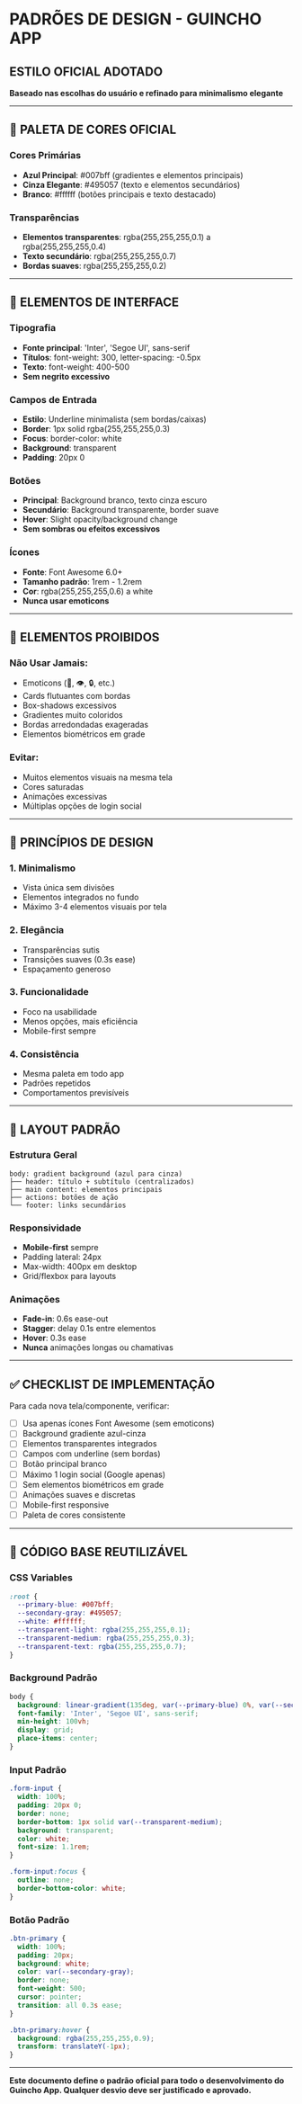 # PADRÕES DE DESIGN - GUINCHO APP

## ESTILO OFICIAL ADOTADO

**Baseado nas escolhas do usuário e refinado para minimalismo elegante**

---

## 🎨 PALETA DE CORES OFICIAL

### Cores Primárias
- **Azul Principal**: #007bff (gradientes e elementos principais)
- **Cinza Elegante**: #495057 (texto e elementos secundários)
- **Branco**: #ffffff (botões principais e texto destacado)

### Transparências
- **Elementos transparentes**: rgba(255,255,255,0.1) a rgba(255,255,255,0.4)
- **Texto secundário**: rgba(255,255,255,0.7)
- **Bordas suaves**: rgba(255,255,255,0.2)

---

## 📐 ELEMENTOS DE INTERFACE

### Tipografia
- **Fonte principal**: 'Inter', 'Segoe UI', sans-serif
- **Títulos**: font-weight: 300, letter-spacing: -0.5px
- **Texto**: font-weight: 400-500
- **Sem negrito excessivo**

### Campos de Entrada
- **Estilo**: Underline minimalista (sem bordas/caixas)
- **Border**: 1px solid rgba(255,255,255,0.3)
- **Focus**: border-color: white
- **Background**: transparent
- **Padding**: 20px 0

### Botões
- **Principal**: Background branco, texto cinza escuro
- **Secundário**: Background transparente, border suave
- **Hover**: Slight opacity/background change
- **Sem sombras ou efeitos excessivos**

### Ícones
- **Fonte**: Font Awesome 6.0+
- **Tamanho padrão**: 1rem - 1.2rem
- **Cor**: rgba(255,255,255,0.6) a white
- **Nunca usar emoticons**

---

## 🚫 ELEMENTOS PROIBIDOS

### Não Usar Jamais:
- Emoticons (🚗, 👁️, 🔒, etc.)
- Cards flutuantes com bordas
- Box-shadows excessivos
- Gradientes muito coloridos
- Bordas arredondadas exageradas
- Elementos biométricos em grade

### Evitar:
- Muitos elementos visuais na mesma tela
- Cores saturadas
- Animações excessivas
- Múltiplas opções de login social

---

## 🎯 PRINCÍPIOS DE DESIGN

### 1. Minimalismo
- Vista única sem divisões
- Elementos integrados no fundo
- Máximo 3-4 elementos visuais por tela

### 2. Elegância
- Transparências sutis
- Transições suaves (0.3s ease)
- Espaçamento generoso

### 3. Funcionalidade
- Foco na usabilidade
- Menos opções, mais eficiência
- Mobile-first sempre

### 4. Consistência
- Mesma paleta em todo app
- Padrões repetidos
- Comportamentos previsíveis

---

## 📱 LAYOUT PADRÃO

### Estrutura Geral
```
body: gradient background (azul para cinza)
├── header: título + subtítulo (centralizados)
├── main content: elementos principais
├── actions: botões de ação
└── footer: links secundários
```

### Responsividade
- **Mobile-first** sempre
- Padding lateral: 24px
- Max-width: 400px em desktop
- Grid/flexbox para layouts

### Animações
- **Fade-in**: 0.6s ease-out
- **Stagger**: delay 0.1s entre elementos
- **Hover**: 0.3s ease
- **Nunca** animações longas ou chamativas

---

## ✅ CHECKLIST DE IMPLEMENTAÇÃO

Para cada nova tela/componente, verificar:

- [ ] Usa apenas ícones Font Awesome (sem emoticons)
- [ ] Background gradiente azul-cinza
- [ ] Elementos transparentes integrados
- [ ] Campos com underline (sem bordas)
- [ ] Botão principal branco
- [ ] Máximo 1 login social (Google apenas)
- [ ] Sem elementos biométricos em grade
- [ ] Animações suaves e discretas
- [ ] Mobile-first responsive
- [ ] Paleta de cores consistente

---

## 🔧 CÓDIGO BASE REUTILIZÁVEL

### CSS Variables
```css
:root {
  --primary-blue: #007bff;
  --secondary-gray: #495057;
  --white: #ffffff;
  --transparent-light: rgba(255,255,255,0.1);
  --transparent-medium: rgba(255,255,255,0.3);
  --transparent-text: rgba(255,255,255,0.7);
}
```

### Background Padrão
```css
body {
  background: linear-gradient(135deg, var(--primary-blue) 0%, var(--secondary-gray) 100%);
  font-family: 'Inter', 'Segoe UI', sans-serif;
  min-height: 100vh;
  display: grid;
  place-items: center;
}
```

### Input Padrão
```css
.form-input {
  width: 100%;
  padding: 20px 0;
  border: none;
  border-bottom: 1px solid var(--transparent-medium);
  background: transparent;
  color: white;
  font-size: 1.1rem;
}

.form-input:focus {
  outline: none;
  border-bottom-color: white;
}
```

### Botão Padrão
```css
.btn-primary {
  width: 100%;
  padding: 20px;
  background: white;
  color: var(--secondary-gray);
  border: none;
  font-weight: 500;
  cursor: pointer;
  transition: all 0.3s ease;
}

.btn-primary:hover {
  background: rgba(255,255,255,0.9);
  transform: translateY(-1px);
}
```

---

**Este documento define o padrão oficial para todo o desenvolvimento do Guincho App. Qualquer desvio deve ser justificado e aprovado.**